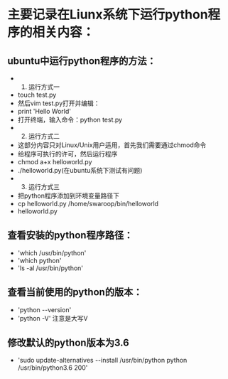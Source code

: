 # 主要记录在Liunx系统下运行python程序的相关内容：


## ubuntu中运行python程序的方法：
* 1. 运行方式一
* touch test.py
* 然后vim test.py打开并编辑：
* print 'Hello World'
* 打开终端，输入命令：python test.py
* 2. 运行方式二
* 这部分内容只对Linux/Unix用户适用，首先我们需要通过chmod命令
* 给程序可执行的许可，然后运行程序
* chmod a+x helloworld.py
* ./helloworld.py(在ubuntu系统下测试有问题)
* 3. 运行方式三
* 把python程序添加到环境变量路径下
* cp helloworld.py /home/swaroop/bin/helloworld
* helloworld.py


## 查看安装的python程序路径：
* 'which /usr/bin/python'
* 'which python'
* 'ls -al /usr/bin/python'


## 查看当前使用的python的版本：
* 'python --version'
* 'python -V' 注意是大写V


## 修改默认的python版本为3.6
* 'sudo update-alternatives --install /usr/bin/python python /usr/bin/python3.6 200'


